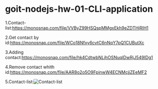 # goit-nodejs-hw-01-CLI-application
1.Contact-list:https://monosnap.com/file/VVByZ99HSQspMMgxEkh9eZDTHjRlH1

2.Get contact by id:https://monosnap.com/file/WCo18Nfxy6cvtC6nNqY7pQ1CUButXc

3.Adding contact:https://monosnap.com/file/hk4CdtwbNLjhOSNuqlDwRjJ549IDg1

4.Remove contact whith id:https://monosnap.com/file/AAR8o2o5O9FpinwW4ECNMcjjZEeMF2

5.Contact-list:![Contact-list](https://monosnap.com/file/VVByZ99HSQspMMgxEkh9eZDTHjRlH1)

